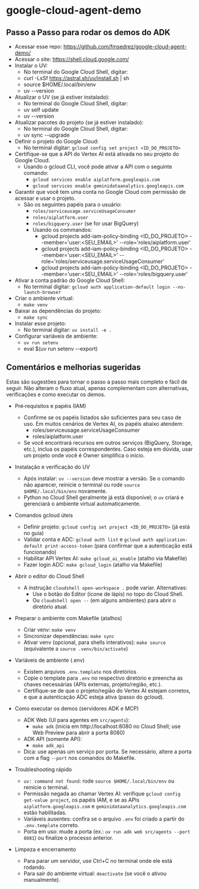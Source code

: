 # google-cloud-agent-demo

## Passo a Passo para rodar os demos do ADK
* Acessar esse repo: https://github.com/fmsedrez/google-cloud-agent-demo/
* Acessar o site: https://shell.cloud.google.com/
* Instalar o UV:
  * No terminal do Google Cloud Shell, digitar:
  * curl -LsSf https://astral.sh/uv/install.sh | sh
  * source $HOME/.local/bin/env
  * uv --version
* Atualizar o UV (se já estiver instalado):
  * No terminal do Google Cloud Shell, digitar:
  * uv self update
  * uv --version
* Atualizar pacotes do projeto (se já estiver instalado):
  * No terminal do Google Cloud Shell, digitar:
  * uv sync --upgrade
* Definir o projeto do Google Cloud:
  * No terminal digitar: `gcloud config set project <ID_DO_PROJETO>`
* Certifique-se que a API do Vertex AI está ativada no seu projeto do Google Cloud.
  * Usando o gcloud CLI, você pode ativar a API com o seguinte comando:
    * `gcloud services enable aiplatform.googleapis.com`
    * `gcloud services enable geminidataanalytics.googleapis.com`
* Garantir que você tem uma conta no Google Cloud com permissão de acessar e usar o projeto.
  * São os seguintes papéis para o usuário:
    * `roles/serviceusage.serviceUsageConsumer`
    * `roles/aiplatform.user`
    * `roles/bigquery.user` (se for usar BigQuery)
    * Usando os commandos: 
      * gcloud projects add-iam-policy-binding <ID_DO_PROJETO> --member='user:<SEU_EMAIL>' --role='roles/aiplatform.user'
      * gcloud projects add-iam-policy-binding <ID_DO_PROJETO> --member='user:<SEU_EMAIL>' --role='roles/serviceusage.serviceUsageConsumer'
      * gcloud projects add-iam-policy-binding <ID_DO_PROJETO> --member='user:<SEU_EMAIL>' --role='roles/bigquery.user'
* Ativar a conta padrão do Google Cloud Shell:
  * No terminal digitar: `gcloud auth application-default login --no-launch-browser`
* Criar o ambiente virtual:
  * `make venv`
* Baixar as dependências do projeto:
  * `make sync`
* Instalar esse projeto:
  * No terminal digitar: `uv install -e .`
* Configurar variáveis de ambiente:
  * `uv run setenv`
  * eval $(uv run setenv --export)

## Comentários e melhorias sugeridas

Estas são sugestões para tornar o passo a passo mais completo e fácil de seguir. Não alteram o fluxo atual, apenas complementam com alternativas, verificações e como executar os demos.

- Pré‑requisitos e papéis (IAM)
  - Confirme se os papéis listados são suficientes para seu caso de uso. Em muitos cenários de Vertex AI, os papéis abaixo atendem:
    - roles/serviceusage.serviceUsageConsumer
    - roles/aiplatform.user
  - Se você encontrará recursos em outros serviços (BigQuery, Storage, etc.), inclua os papéis correspondentes. Caso esteja em dúvida, usar um projeto onde você é Owner simplifica o início.

- Instalação e verificação do UV
  - Após instalar: `uv --version` deve mostrar a versão. Se o comando não aparecer, reinicie o terminal ou rode `source $HOME/.local/bin/env` novamente.
  - Python no Cloud Shell geralmente já está disponível; o `uv` criará e gerenciará o ambiente virtual automaticamente.

- Comandos gcloud úteis
  - Definir projeto: `gcloud config set project <ID_DO_PROJETO>` (já está no guia)
  - Validar conta e ADC: `gcloud auth list` e `gcloud auth application-default print-access-token` (para confirmar que a autenticação está funcionando)
  - Habilitar API Vertex AI: `make gcloud_ai_enable` (atalho via Makefile)
  - Fazer login ADC: `make gcloud_login` (atalho via Makefile)

- Abrir o editor do Cloud Shell
  - A instrução `cloudshell open-workspace .` pode variar. Alternativas:
    - Use o botão do Editor (ícone de lápis) no topo do Cloud Shell.
    - Ou `cloudshell open --` (em alguns ambientes) para abrir o diretório atual.

- Preparar o ambiente com Makefile (atalhos)
  - Criar venv: `make venv`
  - Sincronizar dependências: `make sync`
  - Ativar venv (opcional, para shells interativos): `make source` (equivalente a `source .venv/bin/activate`)

- Variáveis de ambiente (.env)
  - Existem arquivos `.env.template` nos diretórios
  - Copie o template para `.env` no respectivo diretório e preencha as chaves necessárias (APIs externas, projeto/região, etc.).
  - Certifique-se de que o projeto/região do Vertex AI estejam corretos, e que a autenticação ADC esteja ativa (passo do gcloud).

- Como executar os demos (servidores ADK e MCP)
  - ADK Web (UI para agentes em `src/agents`):
    - `make adk`  (inicia em http://localhost:8080 no Cloud Shell; use Web Preview para abrir a porta 8080)
  - ADK API (somente API):
    - `make adk_api`
  - Dica: use apenas um serviço por porta. Se necessário, altere a porta com a flag `--port` nos comandos do Makefile.

- Troubleshooting rápido
  - `uv: command not found`: rode `source $HOME/.local/bin/env` ou reinicie o terminal.
  - Permissão negada ao chamar Vertex AI: verifique `gcloud config get-value project`, os papéis IAM, e se as APIs 
    `aiplatform.googleapis.com` e `geminidataanalytics.googleapis.com` estão habilitadas.
  - Variáveis ausentes: confira se o arquivo `.env` foi criado a partir do `.env.template` correto.
  - Porta em uso: mude a porta (ex.: `uv run adk web src/agents --port 8081`) ou finalize o processo anterior.

- Limpeza e encerramento
  - Para parar um servidor, use Ctrl+C no terminal onde ele está rodando.
  - Para sair do ambiente virtual: `deactivate` (se você o ativou manualmente).

